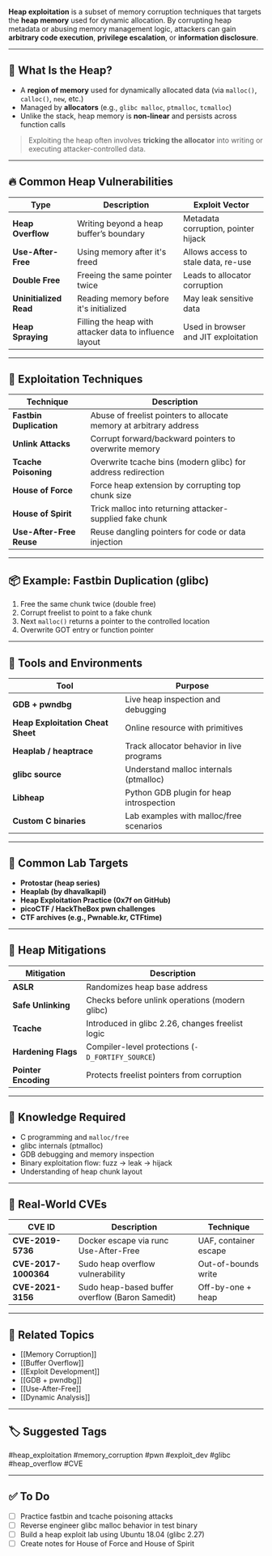 **Heap exploitation** is a subset of memory corruption techniques that targets the **heap memory** used for dynamic allocation. By corrupting heap metadata or abusing memory management logic, attackers can gain **arbitrary code execution**, **privilege escalation**, or **information disclosure**.

---

## 🧠 What Is the Heap?

- A **region of memory** used for dynamically allocated data (via `malloc()`, `calloc()`, `new`, etc.)
- Managed by **allocators** (e.g., `glibc malloc`, `ptmalloc`, `tcmalloc`)
- Unlike the stack, heap memory is **non-linear** and persists across function calls

> Exploiting the heap often involves **tricking the allocator** into writing or executing attacker-controlled data.

---

## 🔥 Common Heap Vulnerabilities

| Type                | Description                                                     | Exploit Vector                          |
|---------------------|------------------------------------------------------------------|------------------------------------------|
| **Heap Overflow**     | Writing beyond a heap buffer’s boundary                        | Metadata corruption, pointer hijack      |
| **Use-After-Free**    | Using memory after it's freed                                  | Allows access to stale data, re-use      |
| **Double Free**       | Freeing the same pointer twice                                 | Leads to allocator corruption            |
| **Uninitialized Read**| Reading memory before it's initialized                         | May leak sensitive data                  |
| **Heap Spraying**     | Filling the heap with attacker data to influence layout        | Used in browser and JIT exploitation     |

---

## 🧰 Exploitation Techniques

| Technique                 | Description                                                |
|---------------------------|------------------------------------------------------------|
| **Fastbin Duplication**    | Abuse of freelist pointers to allocate memory at arbitrary address |
| **Unlink Attacks**         | Corrupt forward/backward pointers to overwrite memory     |
| **Tcache Poisoning**       | Overwrite tcache bins (modern glibc) for address redirection |
| **House of Force**         | Force heap extension by corrupting top chunk size         |
| **House of Spirit**        | Trick malloc into returning attacker-supplied fake chunk  |
| **Use-After-Free Reuse**   | Reuse dangling pointers for code or data injection        |

---

## 📦 Example: Fastbin Duplication (glibc)

1. Free the same chunk twice (double free)
2. Corrupt freelist to point to a fake chunk
3. Next `malloc()` returns a pointer to the controlled location
4. Overwrite GOT entry or function pointer

---

## 🔧 Tools and Environments

| Tool             | Purpose                                          |
|------------------|--------------------------------------------------|
| **GDB + pwndbg** | Live heap inspection and debugging               |
| **Heap Exploitation Cheat Sheet** | Online resource with primitives |
| **Heaplab / heaptrace** | Track allocator behavior in live programs |
| **glibc source** | Understand malloc internals (ptmalloc)           |
| **Libheap**      | Python GDB plugin for heap introspection         |
| **Custom C binaries** | Lab examples with malloc/free scenarios     |

---

## 🧱 Common Lab Targets

- **Protostar (heap series)**
- **Heaplab (by dhavalkapil)**
- **Heap Exploitation Practice (0x7f on GitHub)**
- **picoCTF / HackTheBox pwn challenges**
- **CTF archives (e.g., Pwnable.kr, CTFtime)**

---

## 🔐 Heap Mitigations

| Mitigation       | Description                                     |
|------------------|-------------------------------------------------|
| **ASLR**         | Randomizes heap base address                    |
| **Safe Unlinking**| Checks before unlink operations (modern glibc) |
| **Tcache**       | Introduced in glibc 2.26, changes freelist logic|
| **Hardening Flags**| Compiler-level protections (`-D_FORTIFY_SOURCE`) |
| **Pointer Encoding** | Protects freelist pointers from corruption  |

---

## 🧠 Knowledge Required

- C programming and `malloc/free`
- glibc internals (ptmalloc)
- GDB debugging and memory inspection
- Binary exploitation flow: fuzz → leak → hijack
- Understanding of heap chunk layout

---

## 📘 Real-World CVEs

| CVE ID           | Description                                    | Technique            |
|------------------|------------------------------------------------|----------------------|
| **CVE-2019-5736**| Docker escape via runc Use-After-Free         | UAF, container escape|
| **CVE-2017-1000364**| Sudo heap overflow vulnerability            | Out-of-bounds write  |
| **CVE-2021-3156**| Sudo heap-based buffer overflow (Baron Samedit)| Off-by-one + heap     |

---

## 🔗 Related Topics

- [[Memory Corruption]]
- [[Buffer Overflow]]
- [[Exploit Development]]
- [[GDB + pwndbg]]
- [[Use-After-Free]]
- [[Dynamic Analysis]]

---

## 🏷 Suggested Tags

#heap_exploitation #memory_corruption #pwn #exploit_dev #glibc #heap_overflow #CVE

---

## ✅ To Do

- [ ] Practice fastbin and tcache poisoning attacks
- [ ] Reverse engineer glibc malloc behavior in test binary
- [ ] Build a heap exploit lab using Ubuntu 18.04 (glibc 2.27)
- [ ] Create notes for House of Force and House of Spirit

